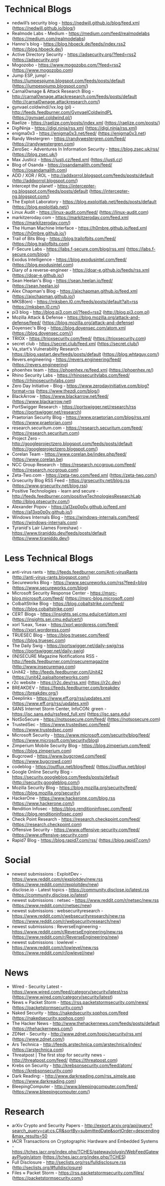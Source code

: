 # Technical Blogs
- nedwill’s security blog - https://nedwill.github.io/blog/feed.xml (https://nedwill.github.io/blog/)
- Realmode Labs - Medium - https://medium.com/feed/realmodelabs (https://medium.com/realmodelabs)
- Hanno's blog - https://blog.hboeck.de/feeds/index.rss2 (https://blog.hboeck.de/)
- Active Directory Security - https://adsecurity.org/?feed=rss2 (https://adsecurity.org)
- Mogozobo - https://www.mogozobo.com/?feed=rss2 (https://www.mogozobo.com)
- Jump ESP, jump! - https://jumpespjump.blogspot.com/feeds/posts/default (https://jumpespjump.blogspot.com/)
- Carnal0wnage & Attack Research Blog - http://carnal0wnage.attackresearch.com/feeds/posts/default (http://carnal0wnage.attackresearch.com/)
- gynvael.coldwind//vx.log (pl) - http://feeds.feedburner.com/GynvaelColdwindPL (https://gynvael.coldwind.pl/)
- Raelize - https://raelize.com/posts/index.xml (https://raelize.com/posts/)
- DigiNinja - https://digi.ninja/rss.xml (https://digi.ninja/rss.xml)
- enigma0x3 - https://enigma0x3.net/feed/ (https://enigma0x3.net)
- Randy Westergren - https://randywestergren.com/feed/ (https://randywestergren.com)
- ZeroSec - Adventures In Information Security - https://blog.zsec.uk/rss/ (https://blog.zsec.uk/)
- Max Justicz - https://justi.cz/feed.xml (https://justi.cz)
- Blog of Osanda - https://osandamalith.com/feed/ (https://osandamalith.com)
- ADD / XOR / ROL - http://addxorrol.blogspot.com/feeds/posts/default (http://addxorrol.blogspot.com/)
- Intercept the planet! - https://intercepter-ng.blogspot.com/feeds/posts/default (https://intercepter-ng.blogspot.com/)
- The Exploit Laboratory - https://blog.exploitlab.net/feeds/posts/default (https://blog.exploitlab.net/)
- Linux Audit - https://linux-audit.com/feed/ (https://linux-audit.com)
- markitzeroday.com - https://markitzeroday.com/feed.xml (https://markitzeroday.com/)
- The Human Machine Interface - https://h0mbre.github.io/feed.xml (https://h0mbre.github.io/)
- Trail of Bits Blog - https://blog.trailofbits.com/feed/ (https://blog.trailofbits.com)
- F-Secure Labs - https://labs.f-secure.com/blog/rss.xml (https://labs.f-secure.com/blog/)
- Exodus Intelligence - https://blog.exodusintel.com/feed/ (https://blog.exodusintel.com)
- Diary of a reverse-engineer - https://doar-e.github.io/feeds/rss.xml (https://doar-e.github.io/)
- Sean Heelan's Blog - https://sean.heelan.io/feed/ (https://sean.heelan.io)
- Alex Chapman's Blog - https://ajxchapman.github.io/feed.xml (https://ajxchapman.github.io/)
- MKSB(en) - https://mksben.l0.cm/feeds/posts/default?alt=rss (https://mksben.l0.cm/)
- pi3 blog - http://blog.pi3.com.pl/?feed=rss2 (http://blog.pi3.com.pl)
- Mozilla Attack & Defense - https://blog.mozilla.org/attack-and-defense/feed/ (https://blog.mozilla.org/attack-and-defense)
- Doyensec's Blog - https://blog.doyensec.com/atom.xml (https://blog.doyensec.com//)
- TRIOX - https://trioxsecurity.com/feed/ (https://trioxsecurity.com)
- secret club - https://secret.club/feed.xml (https://secret.club/)
- Va_start's Vulnerability Research - https://blog.vastart.dev/feeds/posts/default (https://blog.whtaguy.com/)
- Revers.engineering - https://revers.engineering/feed/ (https://revers.engineering)
- phoenhex team - https://phoenhex.re/feed.xml (https://phoenhex.re/)
- Rhino Security Labs - https://rhinosecuritylabs.com/feed/ (https://rhinosecuritylabs.com)
- Zero Day Initiative - Blog - https://www.zerodayinitiative.com/blog?format=rss (https://www.thezdi.com/blog/)
- BlackArrow - https://www.blackarrow.net/feed/ (https://www.blackarrow.net)
- PortSwigger Research - https://portswigger.net/research/rss (https://portswigger.net/research)
- Praetorian Security Blog - https://www.praetorian.com/blog/rss.xml (https://www.praetorian.com)
- research.securitum.com - https://research.securitum.com/feed/ (https://research.securitum.com)
- Project Zero - http://googleprojectzero.blogspot.com/feeds/posts/default (https://googleprojectzero.blogspot.com/)
- Corelan Team - https://www.corelan.be/index.php/feed/ (https://www.corelan.be)
- NCC Group Research - https://research.nccgroup.com/feed/ (https://research.nccgroup.com)
- Zeta-Two.com - https://zeta-two.com/feed.xml (https://zeta-two.com/)
- Grsecurity Blog RSS Feed - https://grsecurity.net/blog.rss (https://www.grsecurity.net/blog.rss)
- Positive Technologies - learn and secure - http://feeds.feedburner.com/positiveTechnologiesResearchLab (http://blog.ptsecurity.com/)
- Alexander Popov - https://a13xp0p0v.github.io/feed.xml (https://a13xp0p0v.github.io/)
- Windows Internals Blog - https://windows-internals.com/feed/ (https://windows-internals.com)
- Tyranid's Lair (James Foreshaw) - https://www.tiraniddo.dev/feeds/posts/default (https://www.tiraniddo.dev/)

# Less Technical Blogs
- anti-virus rants - http://feeds.feedburner.com/Anti-virusRants (http://anti-virus-rants.blogspot.com/)
- Secureworks Blog - https://www.secureworks.com/rss?feed=blog (https://www.secureworks.com/blog)
- Microsoft Security Response Center - https://msrc-blog.microsoft.com/feed/ (https://msrc-blog.microsoft.com)
- ColbaltStrike Blog - https://blog.cobaltstrike.com/feed/ (https://blog.cobaltstrike.com)
- CERT Blogs - https://insights.sei.cmu.edu/cert/atom.xml (https://insights.sei.cmu.edu/cert/)
- xorl %eax, %eax - https://xorl.wordpress.com/feed/ (https://xorl.wordpress.com)
- TRUESEC Blog - https://blog.truesec.com/feed/ (https://blog.truesec.com)
- The Daily Swig - https://portswigger.net/daily-swig/rss (https://portswigger.net/daily-swig)
- (IN)SECURE Magazine Notifications RSS - http://feeds.feedburner.com/insecuremagazine (http://www.insecuremag.com)
- Unit42 - http://feeds.feedburner.com/Unit42 (https://unit42.paloaltonetworks.com)
- r2c website - https://r2c.dev/rss.xml (https://r2c.dev)
- BREAKDEV - https://feeds.feedburner.com/breakdev (https://breakdev.org/)
- Deeplinks - https://www.eff.org/rss/updates.xml (https://www.eff.org/rss/updates.xml)
- SANS Internet Storm Center, InfoCON: green - https://isc.sans.edu/rssfeed_full.xml (https://isc.sans.edu)
- NotSoSecure - https://notsosecure.com/feed/ (https://notsosecure.com)
- TrustedSec - https://www.trustedsec.com/feed/ (https://www.trustedsec.com)
- Microsoft Security - https://www.microsoft.com/security/blog/feed/ (https://www.microsoft.com/security/blog)
- Zimperium Mobile Security Blog - https://blog.zimperium.com/feed/ (https://blog.zimperium.com)
- Bugcrowd - https://www.bugcrowd.com/feed/ (https://www.bugcrowd.com)
- codeblog - https://outflux.net/blog/feed/ (https://outflux.net/blog)
- Google Online Security Blog - https://security.googleblog.com/feeds/posts/default (http://security.googleblog.com/)
- Mozilla Security Blog - https://blog.mozilla.org/security/feed/ (https://blog.mozilla.org/security)
- HackerOne - https://www.hackerone.com/blog.rss (https://www.hackerone.com/)
- Rendition Infosec - https://blog.renditioninfosec.com/feed/ (https://blog.renditioninfosec.com)
- Check Point Research - https://research.checkpoint.com/feed/ (https://research.checkpoint.com)
- Offensive Security - https://www.offensive-security.com/feed/ (https://www.offensive-security.com)
- Rapid7 Blog - https://blog.rapid7.com/rss/ (https://blog.rapid7.com/)

# Social
- newest submissions : ExploitDev - https://www.reddit.com/r/exploitdev/new.rss (https://www.reddit.com/r/exploitdev/new)
- disclose.io - Latest topics - https://community.disclose.io/latest.rss (https://community.disclose.io/latest)
- newest submissions : netsec - https://www.reddit.com/r/netsec/new.rss (https://www.reddit.com/r/netsec/new)
- newest submissions : websecurityresearch - https://www.reddit.com/r/websecurityresearch/new.rss (https://www.reddit.com/r/websecurityresearch/new)
- newest submissions : ReverseEngineering - https://www.reddit.com/r/ReverseEngineering/new.rss (https://www.reddit.com/r/ReverseEngineering/new)
- newest submissions : lowlevel - https://www.reddit.com/r/lowlevel/new.rss (https://www.reddit.com/r/lowlevel/new)

# News
- Wired - Security Latest - https://www.wired.com/feed/category/security/latest/rss (https://www.wired.com/category/security/latest)
- News ≈ Packet Storm - https://rss.packetstormsecurity.com/news/ (https://packetstormsecurity.com/)
- Naked Security - https://nakedsecurity.sophos.com/feed (https://nakedsecurity.sophos.com)
- The Hacker News - http://www.thehackernews.com/feeds/posts/default (https://thehackernews.com/)
- ZDNet - Security - http://www.zdnet.com/topic/security/rss.xml (https://www.zdnet.com/)
- Ars Technica - http://feeds.arstechnica.com/arstechnica/index/ (https://arstechnica.com)
- Threatpost | The first stop for security news - http://threatpost.com/feed/ (https://threatpost.com)
- Krebs on Security - http://krebsonsecurity.com/feed/atom/ (https://krebsonsecurity.com)
- Dark Reading: - http://www.darkreading.com/rss_simple.asp (https://www.darkreading.com)
- BleepingComputer - http://www.bleepingcomputer.com/feed/ (https://www.bleepingcomputer.com/)

# Research
- arXiv Crypto and Security Papers - http://export.arxiv.org/api/query?search_query=cat:cs.CR&sortBy=submittedDate&sortOrder=descending&max_results=50
- IACR Transactions on Cryptographic Hardware and Embedded Systems - https://tches.iacr.org/index.php/TCHES/gateway/plugin/WebFeedGatewayPlugin/atom (https://tches.iacr.org/index.php/TCHES)
- Full Disclosure - http://seclists.org/rss/fulldisclosure.rss (http://seclists.org/#fulldisclosure)
- Files ≈ Packet Storm - https://rss.packetstormsecurity.com/files/ (https://packetstormsecurity.com/)